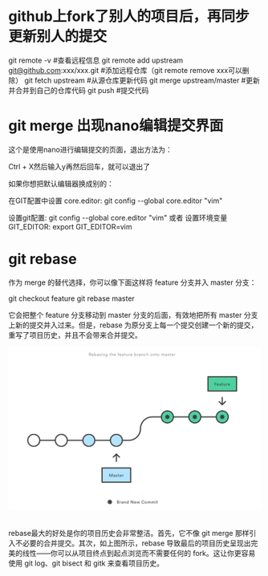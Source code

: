# github上fork了别人的项目后，再同步更新别人的提交

git remote -v #查看远程信息
git remote add upstream git@github.com:xxx/xxx.git #添加远程仓库（git remote remove xxx可以删除）
git fetch upstream #从源仓库更新代码
git merge upstream/master #更新并合并到自己的仓库代码
git push #提交代码

# git merge 出现nano编辑提交界面

这个是使用nano进行编辑提交的页面，退出方法为：

Ctrl + X然后输入y再然后回车，就可以退出了

如果你想把默认编辑器换成别的：

在GIT配置中设置 core.editor: git config --global core.editor "vim"

设置git配置: git config --global core.editor "vim"
或者
设置环境变量GIT_EDITOR: export GIT_EDITOR=vim

# git rebase

作为 merge 的替代选择，你可以像下面这样将 feature 分支并入 master 分支：

git checkout feature
git rebase master

它会把整个 feature 分支移动到 master 分支的后面，有效地把所有 master 分支上新的提交并入过来。但是，rebase 为原分支上每一个提交创建一个新的提交，重写了项目历史，并且不会带来合并提交。

<div align="center"> <img src="../../pics/git/rebase.png" width="800"/> </div><br>

rebase最大的好处是你的项目历史会非常整洁。首先，它不像 git merge 那样引入不必要的合并提交。其次，如上图所示，rebase 导致最后的项目历史呈现出完美的线性——你可以从项目终点到起点浏览而不需要任何的 fork。这让你更容易使用 git log、git bisect 和 gitk 来查看项目历史。
